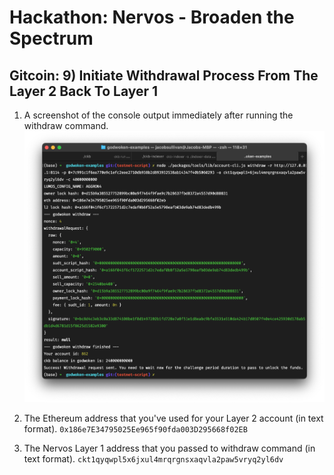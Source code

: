 # Hackathon: Nervos - Broaden the Spectrum

## Gitcoin: 9) Initiate Withdrawal Process From The Layer 2 Back To Layer 1

1. A screenshot of the console output immediately after running the withdraw command.
   ![image](https://github.com/MrJacobSullivan/nervos/blob/main/submissions/task_9/withdrawal-from-layer-2.png?raw=true)

2. The Ethereum address that you've used for your Layer 2 account (in text format).
   `0x186e7E34795025Ee965f90fda003D295668f02EB`

3. The Nervos Layer 1 address that you passed to withdraw command (in text format).
   `ckt1qyqwpl5x6jxul4mrqrgnsxaqvla2paw5vryq2yl6dv`
